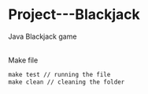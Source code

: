 # Project---Blackjack
Java Blackjack game<br /><br />

Make file<br />
```makefile
make test // running the file
make clean // cleaning the folder
```